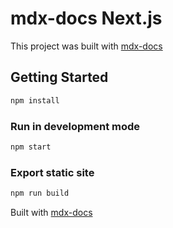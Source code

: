 
# mdx-docs Next.js

This project was built with [mdx-docs][]

## Getting Started

```sh
npm install
```

### Run in development mode

```sh
npm start
```

### Export static site

```sh
npm run build
```

Built with [mdx-docs][]

[mdx-docs]: https://github.com/jxnblk/mdx-docs
